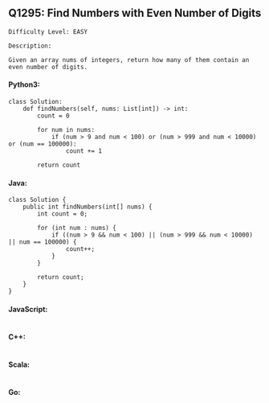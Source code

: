 ## Q1295: Find Numbers with Even Number of Digits

```
Difficulty Level: EASY
```

```
Description:

Given an array nums of integers, return how many of them contain an even number of digits.
```

#### Python3:

```
class Solution:
    def findNumbers(self, nums: List[int]) -> int:
        count = 0

        for num in nums:
            if (num > 9 and num < 100) or (num > 999 and num < 10000) or (num == 100000):
                count += 1

        return count
```

#### Java:

```
class Solution {
    public int findNumbers(int[] nums) {
        int count = 0;
        
        for (int num : nums) {
            if ((num > 9 && num < 100) || (num > 999 && num < 10000) || num == 100000) {
                count++;
            }
        }
        
        return count;
    }
}
```

#### JavaScript:

```

```

#### C++:

```

```

#### Scala:

```

```

#### Go:

```

```